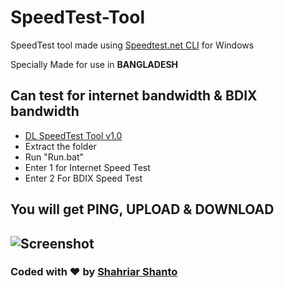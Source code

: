 # SpeedTest-Tool
SpeedTest tool made using [Speedtest.net CLI](https://www.speedtest.net/apps/cli) for Windows

Specially Made for use in **BANGLADESH**

## Can test for internet bandwidth & BDIX bandwidth
- [DL SpeedTest Tool v1.0](https://github.com/ShahriarShanto/SpeedTest-Tool/releases/download/v1.0/SpeedTest.Tool.zip)
- Extract the folder
- Run "Run.bat"
- Enter 1 for Internet Speed Test
- Enter 2 For BDIX Speed Test

## You will get PING, UPLOAD & DOWNLOAD
![Screenshot](https://i.ibb.co/JrNSVT4/image.png)
---
### Coded with ♥ by [Shahriar Shanto](https://www.facebook.com/Shahriar1234)
